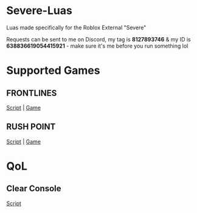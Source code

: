 # Severe-Luas
Luas made specifically for the Roblox External "Severe"

Requests can be sent to me on Discord, my tag is **8127893746** & my ID is **638836619054415921** - make sure it's me before you run something lol

# Supported Games
## FRONTLINES
[Script](https://github.com/sen-jp/Severe-Luas/blob/main/Frontlines.lua) | [Game](https://www.roblox.com/games/5938036553)
## RUSH POINT
[Script](https://github.com/sen-jp/Severe-Luas/blob/main/RushPoint.lua) | [Game](https://www.roblox.com/games/5993942214)



# QoL
## Clear Console
[Script](https://github.com/sen-jp/Severe-Luas/blob/main/clear_console.lua)
